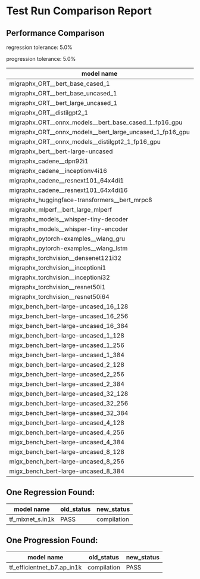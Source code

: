 # Test Run Comparison Report

## Performance Comparison

regression tolerance: 5.0%

progression tolerance: 5.0%

|model name|exit_status|analysis|old_time_ms|new_time_ms|change_ms|percent_change|
|---|---|---|---|---|---|---|
|migraphx_ORT__bert_base_cased_1|PASS|within tol|105.1419|106.3694|1.2275|1.17%|
|migraphx_ORT__bert_base_uncased_1|PASS|within tol|105.0129|106.9545|1.9415|1.85%|
|migraphx_ORT__bert_large_uncased_1|PASS|within tol|468.902|476.4884|7.5864|1.62%|
|migraphx_ORT__distilgpt2_1|PASS|within tol|60.3677|60.156|-0.2117|-0.35%|
|migraphx_ORT__onnx_models__bert_base_cased_1_fp16_gpu|Numerics|within tol|64.7238|64.8058|0.082|0.13%|
|migraphx_ORT__onnx_models__bert_large_uncased_1_fp16_gpu|Numerics|within tol|272.3891|272.713|0.3239|0.12%|
|migraphx_ORT__onnx_models__distilgpt2_1_fp16_gpu|Numerics|within tol|32.0677|32.4594|0.3917|1.22%|
|migraphx_bert__bert-large-uncased|PASS|within tol|19.4552|19.5748|0.1196|0.61%|
|migraphx_cadene__dpn92i1|Numerics|within tol|64.9673|64.4245|-0.5428|-0.84%|
|migraphx_cadene__inceptionv4i16|PASS|within tol|154.0178|149.1959|-4.8219|-3.13%|
|migraphx_cadene__resnext101_64x4di1|Numerics|within tol|173.488|172.8135|-0.6745|-0.39%|
|migraphx_cadene__resnext101_64x4di16|Numerics|within tol|387.3001|387.5401|0.24|0.06%|
|migraphx_huggingface-transformers__bert_mrpc8|PASS|within tol|7.564|7.2022|-0.3619|-4.78%|
|migraphx_mlperf__bert_large_mlperf|Numerics|within tol|25.3367|25.6237|0.287|1.13%|
|migraphx_models__whisper-tiny-decoder|PASS|within tol|42.2099|42.3581|0.1482|0.35%|
|migraphx_models__whisper-tiny-encoder|Numerics|within tol|143.3944|144.1467|0.7523|0.52%|
|migraphx_pytorch-examples__wlang_gru|PASS|regression|15.4951|16.4849|0.9898|6.39%|
|migraphx_pytorch-examples__wlang_lstm|PASS|regression|6.541|7.3942|0.8532|13.04%|
|migraphx_torchvision__densenet121i32|Numerics|progression|69.0875|64.938|-4.1495|-6.01%|
|migraphx_torchvision__inceptioni1|PASS|within tol|62.3615|61.2555|-1.1061|-1.77%|
|migraphx_torchvision__inceptioni32|PASS|within tol|105.7045|101.075|-4.6295|-4.38%|
|migraphx_torchvision__resnet50i1|Numerics|progression|16.8827|15.8315|-1.0512|-6.23%|
|migraphx_torchvision__resnet50i64|Numerics|within tol|147.9916|145.6363|-2.3552|-1.59%|
|migx_bench_bert-large-uncased_16_128|PASS|within tol|33.3972|33.7273|0.3301|0.99%|
|migx_bench_bert-large-uncased_16_256|PASS|within tol|57.083|57.5098|0.4268|0.75%|
|migx_bench_bert-large-uncased_16_384|Numerics|within tol|76.0444|76.973|0.9286|1.22%|
|migx_bench_bert-large-uncased_1_128|PASS|within tol|12.0703|12.1771|0.1068|0.88%|
|migx_bench_bert-large-uncased_1_256|PASS|within tol|12.6874|12.7834|0.096|0.76%|
|migx_bench_bert-large-uncased_1_384|PASS|within tol|19.625|19.7095|0.0845|0.43%|
|migx_bench_bert-large-uncased_2_128|PASS|within tol|12.8232|12.9453|0.1222|0.95%|
|migx_bench_bert-large-uncased_2_256|PASS|within tol|13.4162|13.4223|0.0061|0.05%|
|migx_bench_bert-large-uncased_2_384|PASS|within tol|21.7128|21.6423|-0.0704|-0.32%|
|migx_bench_bert-large-uncased_32_128|PASS|within tol|69.0314|69.5475|0.5161|0.75%|
|migx_bench_bert-large-uncased_32_256|PASS|within tol|104.7369|106.2159|1.4789|1.41%|
|migx_bench_bert-large-uncased_32_384|Numerics|within tol|154.0616|156.0975|2.0359|1.32%|
|migx_bench_bert-large-uncased_4_128|PASS|within tol|14.4319|14.5018|0.0699|0.48%|
|migx_bench_bert-large-uncased_4_256|PASS|progression|88.7676|17.1001|-71.6675|-80.74%|
|migx_bench_bert-large-uncased_4_384|PASS|within tol|26.9834|26.9864|0.003|0.01%|
|migx_bench_bert-large-uncased_8_128|PASS|within tol|19.6011|19.6325|0.0315|0.16%|
|migx_bench_bert-large-uncased_8_256|PASS|within tol|28.208|28.3513|0.1433|0.51%|
|migx_bench_bert-large-uncased_8_384|PASS|within tol|42.206|42.3142|0.1081|0.26%|

## One Regression Found:

|model name|old_status|new_status|
|---|---|---|
|tf_mixnet_s.in1k|PASS|compilation|

## One Progression Found:

|model name|old_status|new_status|
|---|---|---|
|tf_efficientnet_b7.ap_in1k|compilation|PASS|

